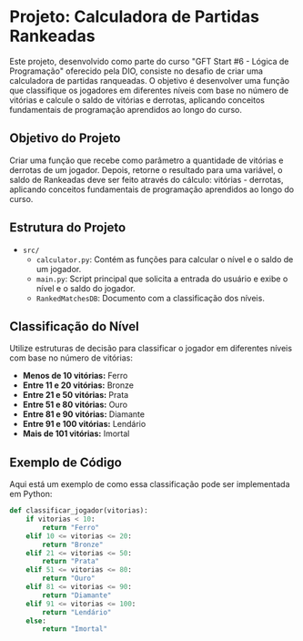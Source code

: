 # Projeto: Calculadora de Partidas Rankeadas

Este projeto, desenvolvido como parte do curso "GFT Start #6 - Lógica de Programação" oferecido pela DIO, consiste no desafio de criar uma calculadora de partidas ranqueadas. O objetivo é desenvolver uma função que classifique os jogadores em diferentes níveis com base no número de vitórias e calcule o saldo de vitórias e derrotas, aplicando conceitos fundamentais de programação aprendidos ao longo do curso.

## Objetivo do Projeto
Criar uma função que recebe como parâmetro a quantidade de vitórias e derrotas de um jogador. Depois, retorne o resultado para uma variável, o saldo de Rankeadas deve ser feito através do cálculo: vitórias - derrotas, aplicando conceitos fundamentais de programação aprendidos ao longo do curso.

## Estrutura do Projeto

- `src/`
  - `calculator.py`: Contém as funções para calcular o nível e o saldo de um jogador.
  - `main.py`: Script principal que solicita a entrada do usuário e exibe o nível e o saldo do jogador.
  - `RankedMatchesDB`: Documento com a classificação dos níveis.

## Classificação do Nível

Utilize estruturas de decisão para classificar o jogador em diferentes níveis com base no número de vitórias:

- **Menos de 10 vitórias:** Ferro
- **Entre 11 e 20 vitórias:** Bronze
- **Entre 21 e 50 vitórias:** Prata
- **Entre 51 e 80 vitórias:** Ouro
- **Entre 81 e 90 vitórias:** Diamante
- **Entre 91 e 100 vitórias:** Lendário
- **Mais de 101 vitórias:** Imortal

## Exemplo de Código

Aqui está um exemplo de como essa classificação pode ser implementada em Python:

```python
def classificar_jogador(vitorias):
    if vitorias < 10:
        return "Ferro"
    elif 10 <= vitorias <= 20:
        return "Bronze"
    elif 21 <= vitorias <= 50:
        return "Prata"
    elif 51 <= vitorias <= 80:
        return "Ouro"
    elif 81 <= vitorias <= 90:
        return "Diamante"
    elif 91 <= vitorias <= 100:
        return "Lendário"
    else:
        return "Imortal"

